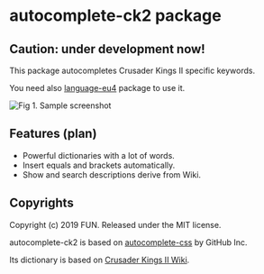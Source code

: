 # autocomplete-ck2 package

## Caution: under development now!

This package autocompletes Crusader Kings II specific keywords.

You need also [language-eu4](https://atom.io/packages/language-eu4) package to use it.

![Fig 1. Sample screenshot](https://neo-event-horizon.com/wp-content/uploads/2019/03/autocomplete-eu4-0-2-0.png)

## Features (plan)

- Powerful dictionaries with a lot of words.
- Insert equals and brackets automatically.
- Show and search descriptions derive from Wiki.

## Copyrights

Copyright (c) 2019 FUN. Released under the MIT license.

autocomplete-ck2 is based on [autocomplete-css](https://github.com/atom/autocomplete-css) by GitHub Inc.

Its dictionary is based on [Crusader Kings II Wiki](https://ck2.paradoxwikis.com).
